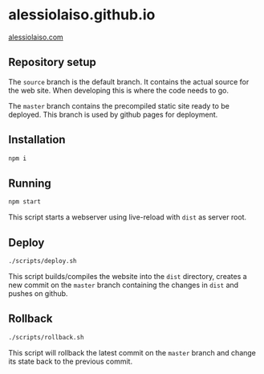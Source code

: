 # alessiolaiso.github.io

[alessiolaiso.com](https://alessiolaiso.com)

## Repository setup

The `source` branch is the default branch.
It contains the actual source for the web site.
When developing this is where the code needs to go.

The `master` branch contains the precompiled static site ready to be deployed.
This branch is used by github pages for deployment.

## Installation

```sh
npm i
```

## Running

```sh
npm start
```

This script starts a webserver using live-reload with `dist` as server root.

## Deploy

```sh
./scripts/deploy.sh
```

This script builds/compiles the website into the `dist` directory, creates a new commit on the `master` branch containing the changes in `dist` and pushes on github.

## Rollback

```sh
./scripts/rollback.sh
```

This script will rollback the latest commit on the `master` branch and change its state back to the previous commit.
